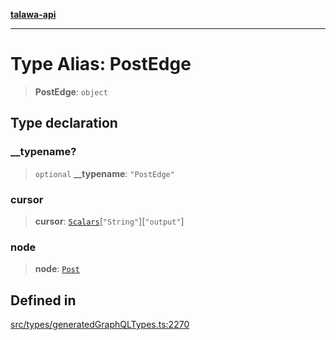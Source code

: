 [**talawa-api**](../../../README.md)

***

# Type Alias: PostEdge

> **PostEdge**: `object`

## Type declaration

### \_\_typename?

> `optional` **\_\_typename**: `"PostEdge"`

### cursor

> **cursor**: [`Scalars`](Scalars.md)\[`"String"`\]\[`"output"`\]

### node

> **node**: [`Post`](Post.md)

## Defined in

[src/types/generatedGraphQLTypes.ts:2270](https://github.com/Suyash878/talawa-api/blob/e4413cec641a837926071678fed3c7f67234e31e/src/types/generatedGraphQLTypes.ts#L2270)
